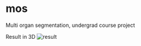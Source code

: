 # mos
Multi organ segmentation, undergrad course project

Result in 3D
![result](http://imgur.com/ZWQAQ2E.jpg "result")
